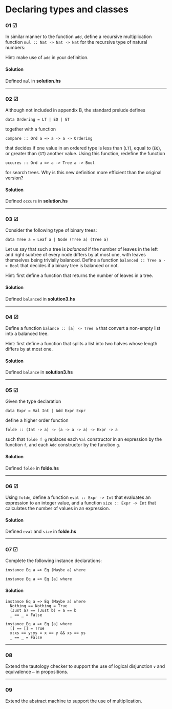 # Declaring types and classes

### 01 ☑
In similar manner to the function `add`, define a recursive multiplication function
`mul :: Nat -> Nat -> Nat` for the recursive type of natural numbers:

Hint: make use of `add` in your definition.

#### Solution
Defined `mul` in **solution.hs**

---

### 02 ☑
Although not included in appendix B, the standard prelude defines

```
data Ordering = LT | EQ | GT
```

together with a function

```
compare :: Ord a => a -> a -> Ordering
```
that decides if one value in an ordered type is less than (`LT`), equal to (`EQ`),
or greater than (`GT`) another value. Using this function, redefine the function
```
occures :: Ord a => a -> Tree a -> Bool
```
for search trees. Why is this new definition more efficient than the original version?

#### Solution
Defined `occurs` in **solution.hs**

---

### 03 ☑
Consider the following type of binary trees:
```
data Tree a = Leaf a | Node (Tree a) (Tree a)
```
Let us say that such a tree is _balanced_ if the number of leaves in the left 
and right subtree of every node differs by at most one, with leaves themselves
being trivially balanced. Define a function `balanced :: Tree a -> Bool` that decides if a binary tree is 
balanced or not. 

Hint: first define a function that returns the number of leaves in a tree.

#### Solution
Defined `balanced` in **solution3.hs**

---

### 04 ☑
Define a function `balance :: [a] -> Tree a` that convert a non-empty list into a 
balanced tree.

Hint: first define a function that splits a list into two halves whose length differs by at most one.

#### Solution

Defined `balance` in **solution3.hs**

---

### 05 ☑
Given the type declaration

```
data Expr = Val Int | Add Expr Expr
```

define a higher order function

```
folde :: (Int -> a) -> (a -> a -> a) -> Expr -> a
```

such that `folde f g` replaces each `Val` constructor in an expression by the
function `f`, and each `Add` constructor by the function `g`.

#### Solution

Defined `folde` in **folde.hs**

---

### 06 ☑
Using `folde`, define a function `eval :: Expr -> Int` that evaluates an expression
to an integer value, and a function `size :: Expr -> Int` that calculates the number 
of values in an expression.   

#### Solution

Defined `eval` and `size` in **folde.hs**

---

### 07 ☑
Complete the following instance declarations:
```
instance Eq a => Eq (Maybe a) where

instance Eq a => Eq [a] where
```

#### Solution

```
instance Eq a => Eq (Maybe a) where
  Nothing == Nothing = True
  (Just a) == (Just b) = a == b
  _ == _ = False 

instance Eq a => Eq [a] where
  [] == [] = True
  x:xs == y:ys = x == y && xs == ys
  _ == _ = False
```

---

### 08
Extend the tautology checker to support the use of logical disjunction `∨` and equivalence `⇔` in propositions.

---

### 09
Extend the abstract machine to support the use of multiplication.
